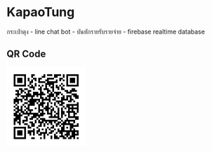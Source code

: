 # KapaoTung
กระเป๋าตุง - line chat bot - บันทักรายรับรายจ่าย - firebase realtime database

## QR Code
![QR code](https://github.com/F9Uf/KapaoTung/blob/master/tx4fyqTz8U.png)
